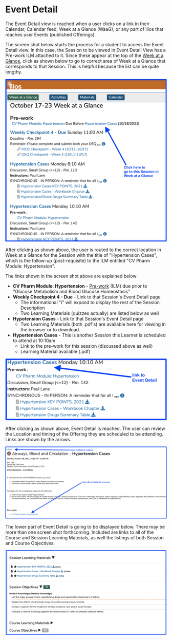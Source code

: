 # Event Detail

The Event Detail view is reached when a user clicks on a link in their Calendar, Calendar feed, Week at a Glance (WaaG), or any part of Ilios that reaches user Events (published Offerings).

The screen shot below starts the process for a student to access the Event Detail view. In this case, the Session to be viewed in Event Detail View has a Pre-work ILM attached to it. Since these appear at the top of the [Week at a Glance](https://iliosproject.gitbook.io/ilios-user-guide/dashboard/week-at-a-glance), click as shown below to go to correct area of Week at a Glance that corresponds to that Session. This is helpful because the list can be quite lengthy.

![](<../.gitbook/assets/Screen Shot 2021-10-21 at 3.33.41 PM.png>)

After clicking as shown above, the user is routed to the correct location in Week at a Glance for the Session with the title of "Hypertension Cases", which is the follow-up (post-requisite) to the ILM entitled "CV Pharm Module: Hypertension".&#x20;

The links shown in the screen shot above are explained below

* **CV Pharm Module: Hypertension** - [Pre-work](https://iliosproject.gitbook.io/ilios-user-guide/dashboard/week-at-a-glance#pre-work) (ILM) due prior to "Glucose Metabolism and Blood Glucose Homeostasis"
* **Weekly Checkpoint 4 - Due** - Link to that Session's Event Detail page
  * The informational "i" will expand to display the rest of the Session Description
  * Two Learning Materials (quizzes actually) are listed below as well
* **Hypotension Cases** - Link to that Session's Event Detail page
  * Two Learning Materials (both .pdf's) are available here for viewing in the browser or to download.
* **Hypertension Cases** - This is another Session this Learner is scheduled to attend at 10:10am
  * Link to the pre-work for this session (discussed above as well)
  * Learning Material available (.pdf)

![](<../.gitbook/assets/Screen Shot 2021-10-21 at 3.42.47 PM.png>)

After clicking as shown above, Event Detail is reached. The user can review the Location and timing of the Offering they are scheduled to be attending. Links are shown by the arrows.

![Event Detail - upper part](<../.gitbook/assets/Screen Shot 2021-10-21 at 3.46.01 PM.png>)

The lower part of Event Detail is going to be displayed below. There may be more than one screen shot forthcoming. Included are links to all of the Course and Session Learning Materials, as well the listings of both Session and Course Objectives.

![Event DetailiE](<../.gitbook/assets/Screen Shot 2021-10-22 at 12.02.37 PM.png>)

